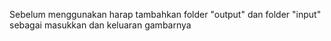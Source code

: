 Sebelum menggunakan harap tambahkan folder "output" dan folder "input" sebagai masukkan dan keluaran gambarnya
